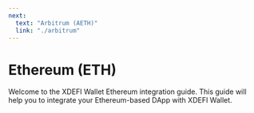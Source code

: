 ```yaml
---
next:
  text: "Arbitrum (AETH)"
  link: "./arbitrum"
---
```


# Ethereum (ETH)

Welcome to the XDEFI Wallet Ethereum integration guide. This guide will help you to integrate your Ethereum-based DApp with XDEFI Wallet.

<!--@include: ./_evm.md-->
